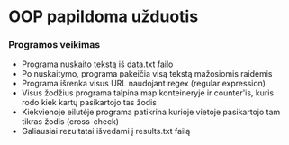 # OOP papildoma užduotis

### Programos veikimas

* Programa nuskaito tekstą iš data.txt failo
* Po nuskaitymo, programa pakeičia visą tekstą mažosiomis raidėmis
* Programa išrenka visus URL naudojant regex (regular expression)
* Visus žodžius programa talpina map konteineryje ir counter'is, kuris rodo kiek kartų pasikartojo tas žodis
* Kiekvienoje eilutėje programa patikrina kurioje vietoje pasikartojo tam tikras žodis (cross-check)
* Galiausiai rezultatai išvedami į results.txt failą